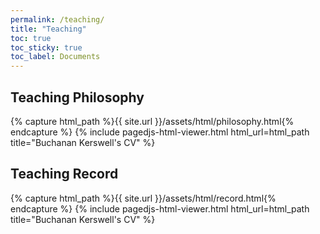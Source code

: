 ```yaml
---
permalink: /teaching/
title: "Teaching"
toc: true
toc_sticky: true
toc_label: Documents
---
```

## Teaching Philosophy

{% capture html_path %}{{ site.url }}/assets/html/philosophy.html{% endcapture %}
{% include pagedjs-html-viewer.html
    html_url=html_path
    title="Buchanan Kerswell's CV"
%}

## Teaching Record

{% capture html_path %}{{ site.url }}/assets/html/record.html{% endcapture %}
{% include pagedjs-html-viewer.html
    html_url=html_path
    title="Buchanan Kerswell's CV"
%}
